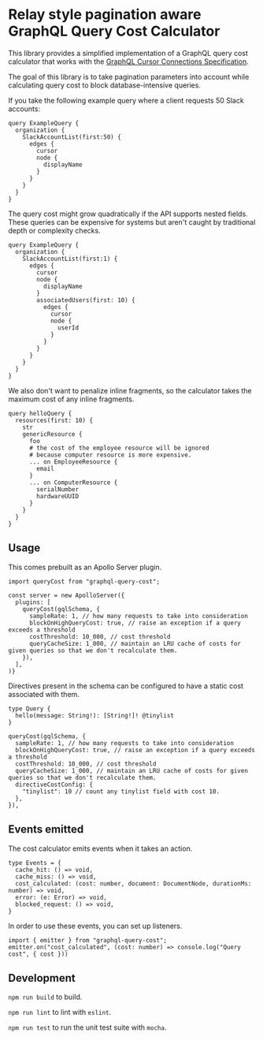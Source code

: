 # Relay style pagination aware GraphQL Query Cost Calculator
This library provides a simplified implementation of a GraphQL query cost calculator that works with the
[GraphQL Cursor Connections Specification](https://relay.dev/graphql/connections.htm).

The goal of this library is to take pagination parameters into account while calculating query cost to block database-intensive queries. 

If you take the following example query where a client requests 50 Slack accounts:
```
query ExampleQuery {
  organization {
    SlackAccountList(first:50) {
      edges {
        cursor
        node {
          displayName
        }
      }
    }
  }
}
```

The query cost might grow quadratically if the API supports nested fields. These queries can be expensive for systems but aren't caught by traditional depth or complexity checks.

```
query ExampleQuery {
  organization {
    SlackAccountList(first:1) {
      edges {
        cursor
        node {
          displayName
        }
        associatedUsers(first: 10) {
          edges {
            cursor
            node {
              userId
            }
          }
        }
      }
    }
  }
}
```

We also don't want to penalize inline fragments, so the calculator takes the maximum cost of any inline fragments.

```
query helloQuery {
  resources(first: 10) {
    str
    genericResource {
      foo
      # the cost of the employee resource will be ignored
      # because computer resource is more expensive.
      ... on EmployeeResource { 
        email
      }
      ... on ComputerResource {
        serialNumber
        hardwareUUID
      }
    }
  }
}
```



## Usage

This comes prebuilt as an Apollo Server plugin.

```
import queryCost from "graphql-query-cost";

const server = new ApolloServer({
  plugins: [
    queryCost(gqlSchema, {
      sampleRate: 1, // how many requests to take into consideration
      blockOnHighQueryCost: true, // raise an exception if a query exceeds a threshold
      costThreshold: 10_000, // cost threshold
      queryCacheSize: 1_000, // maintain an LRU cache of costs for given queries so that we don't recalculate them.
    }),
  ],
)}
```


Directives present in the schema can be configured to have a static cost associated with them.

```
type Query {
  hello(message: String!): [String!]! @tinylist
}

queryCost(gqlSchema, {
  sampleRate: 1, // how many requests to take into consideration
  blockOnHighQueryCost: true, // raise an exception if a query exceeds a threshold
  costThreshold: 10_000, // cost threshold
  queryCacheSize: 1_000, // maintain an LRU cache of costs for given queries so that we don't recalculate them.
  directiveCostConfig: {
    "tinylist": 10 // count any tinylist field with cost 10.
  },
}),
```

## Events emitted

The cost calculator emits events when it takes an action.

```
type Events = {
  cache_hit: () => void,
  cache_miss: () => void,
  cost_calculated: (cost: number, document: DocumentNode, durationMs: number) => void,
  error: (e: Error) => void,
  blocked_request: () => void,
}
```

In order to use these events, you can set up listeners.

```
import { emitter } from "graphql-query-cost";
emitter.on("cost_calculated", (cost: number) => console.log("Query cost", { cost }))
```


## Development

`npm run build` to build.

`npm run lint` to lint with `eslint`.

`npm run test` to run the unit test suite with `mocha`.